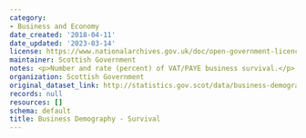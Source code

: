 ```yaml
---
category:
- Business and Economy
date_created: '2018-04-11'
date_updated: '2023-03-14'
license: https://www.nationalarchives.gov.uk/doc/open-government-licence/version/3/
maintainer: Scottish Government
notes: <p>Number and rate (percent) of VAT/PAYE business survival.</p>
organization: Scottish Government
original_dataset_link: http://statistics.gov.scot/data/business-demography---survival
records: null
resources: []
schema: default
title: Business Demography - Survival
---
```

